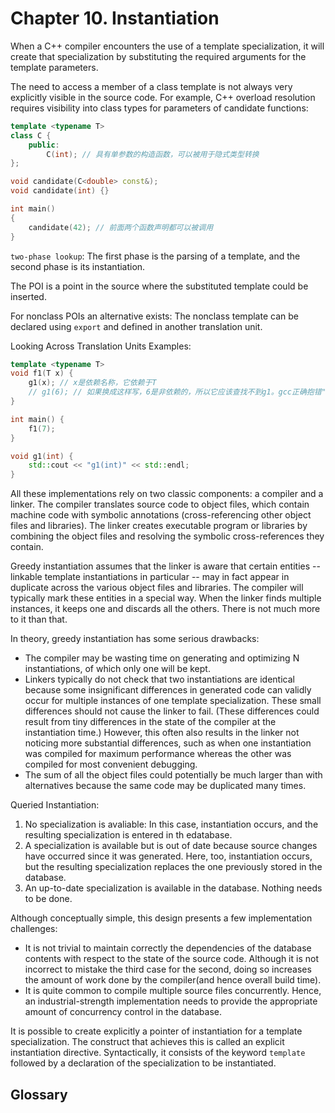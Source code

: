 # Chapter 10. Instantiation



When a C++ compiler encounters the use of a template specialization, it will create that specialization by substituting the required arguments for the template parameters.

The need to access a member of a class template is not always very explicitly visible in the source code. For example, C++ overload resolution requires visibility into class types for parameters of candidate functions:

```c++
template <typename T>
class C {
    public:
        C(int); // 具有单参数的构造函数，可以被用于隐式类型转换
};

void candidate(C<double> const&);
void candidate(int) {}

int main()
{
    candidate(42); // 前面两个函数声明都可以被调用
}
```

`two-phase lookup`: The first phase is the parsing of a template, and the second phase is its instantiation.

The POI is a point in the source where the substituted template could be inserted.

For nonclass POIs an alternative exists: The nonclass template can be declared using `export` and defined in another translation unit.

Looking Across Translation Units Examples:

```c++
template <typename T>
void f1(T x) {
    g1(x); // x是依赖名称，它依赖于T
    // g1(6); // 如果换成这样写，6是非依赖的，所以它应该查找不到g1。gcc正确抱错"错误：'g1'的实参不依赖模版参数，所以'g1'的声明必须可用[-fpermissive]"，VC++却通过编译并调用了后面的g1，这是不符合标准的。
}

int main() {
    f1(7);
}

void g1(int) {
    std::cout << "g1(int)" << std::endl;
}
```

All these implementations rely on two classic components: a compiler and a linker. The compiler translates source code to object files, which contain machine code with symbolic annotations (cross-referencing other object files and libraries). The linker creates executable program or libraries by combining the object files and resolving the symbolic cross-references they contain.

Greedy instantiation assumes that the linker is aware that certain entities -- linkable template instantiations in particular -- may in fact appear in duplicate across the various object files and libraries. The compiler will typically mark these entities in a special way. When the linker finds multiple instances, it keeps one and discards all the others. There is not much more to it than that.

In theory, greedy instantiation has some serious drawbacks:

- The compiler may be wasting time on generating and optimizing N instantiations, of which only one will be kept.
- Linkers typically do not check that two instantiations are identical because some insignificant differences in generated code can validly occur for multiple instances of one template specialization. These small differences should not cause the linker to fail. (These differences could result from tiny differences in the state of the compiler at the instantiation time.) However, this often also results in the linker not noticing more substantial differences, such as when one instantiation was compiled for maximum performance whereas the other was compiled for most convenient debugging.
- The sum of all the object files could potentially be much larger than with alternatives because the same code may be duplicated many times.

Queried Instantiation:

1. No specialization is avaliable: In this case, instantiation occurs, and the resulting specialization is entered in th edatabase.
2. A specialization is available but is out of date because source changes have occurred since it was generated. Here, too, instantiation occurs, but the resulting specialization replaces the one previously stored in the database.
3. An up-to-date specialization is available in the database. Nothing needs to be done.

Although conceptually simple, this design presents a few implementation challenges:

- It is not trivial to maintain correctly the dependencies of the database contents with respect to the state of the source code. Although it is not incorrect to mistake the third case for the second, doing so increases the amount of work done by the compiler(and hence overall build time).
- It is quite common to compile multiple source files concurrently. Hence, an industrial-strength implementation needs to provide the appropriate amount of concurrency control in the database.

It is possible to create explicitly a pointer of instantiation for a template specialization. The construct that achieves this is called an explicit instantiation directive. Syntactically, it consists of the keyword `template` followed by a declaration of the specialization to be instantiated.



## Glossary

<div style="width: 50%; float:left;"></div>
<div style="width: 50%; float:left;"></div>
<div style="width: 50%; float:left;"></div>
<div style="width: 50%; float:left;"></div>
<div style="width: 50%; float:left;"></div>
<div style="width: 50%; float:left;"></div>
<div style="width: 50%; float:left;"></div>
<div style="width: 50%; float:left;"></div>
<div style="width: 50%; float:left;"></div>
